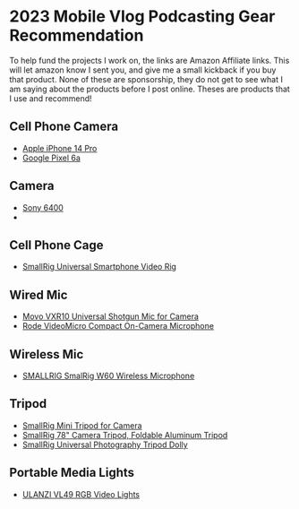 # 2023 Mobile Vlog Podcasting Gear Recommendation

To help fund the projects I work on, the links are Amazon Affiliate links. This will let amazon know I sent you, and give me a small kickback if you buy that product. None of these are sponsorship, they do not get to see what I am saying about the products before I post online. Theses are products that I use and recommend!

## Cell Phone Camera
- [Apple iPhone 14 Pro](https://www.amazon.com/Apple-iPhone-128GB-Deep-Purple/dp/B0BN92X6XK?crid=3S2GUZV70WUFJ&keywords=iPhone%2B14%2BPro&qid=1703094308&sprefix=iphone%2B14%2Bpro%2Caps%2C198&sr=8-3&th=1&linkCode=sl1&tag=jscar-20&linkId=2c971fd7770baa105bc9b419beecf30e&language=en_US&ref_=as_li_ss_tl)
- [Google Pixel 6a](https://www.amazon.com/Google-Pixel-6a-Smartphone-Megapixel/dp/B0B3PQPNKS?keywords=google%2Bpixel%2B6a&qid=1703094402&sbo=RZvfv%2F%2FHxDF%2BO5021pAnSA%3D%3D&sr=8-4&th=1&linkCode=sl1&tag=jscar-20&linkId=73ed4917df6bb0816ba0ea0464ecc5cd&language=en_US&ref_=as_li_ss_tl)

## Camera
- [Sony 6400](https://www.amazon.com/Sony-Alpha-a6400-Mirrorless-Camera/dp/B07MTWVN3M?crid=3V8G9N9VTWKRV&keywords=sony%2Ba6400&qid=1703094257&sprefix=sony%2B6400%2Caps%2C198&sr=8-3&ufe=app_do%3Aamzn1.fos.2b70bf2b-6730-4ccf-ab97-eb60747b8daf&th=1&linkCode=sl1&tag=jscar-20&linkId=78649740905fe179efa33f606b5c40ed&language=en_US&ref_=as_li_ss_tl)
- 


## Cell Phone Cage
- [SmallRig Universal Smartphone Video Rig](https://amzn.to/3tsv4Ad)

## Wired Mic
- [Movo VXR10 Universal Shotgun Mic for Camera](https://amzn.to/3Tz2ZSG)
- [Rode VideoMicro Compact On-Camera Microphone](https://amzn.to/3Rz8a22)

## Wireless Mic
- [SMALLRIG SmalRig W60 Wireless Microphone](https://amzn.to/3tnJ8uV)

## Tripod
- [SmallRig Mini Tripod for Camera](https://amzn.to/4837Wr9)
- [SmallRig 78" Camera Tripod, Foldable Aluminum Tripod](https://amzn.to/477vytd)
- [SmallRig Universal Photography Tripod Dolly](https://amzn.to/41y0S3f)

## Portable Media Lights
- [ULANZI VL49 RGB Video Lights](https://www.amazon.com/ULANZI-Photography-Rechargeable-2500-9000K-Attraction/dp/B08MDQ3CJY?crid=7BWIMCWRQ3KZ&keywords=ulanzi&qid=1703094052&sprefix=ulanz%2Caps%2C260&sr=8-3&th=1&linkCode=sl1&tag=jscar-20&linkId=c0edafdd5e2fe5ca29c74c90037ae282&language=en_US&ref_=as_li_ss_tl)
